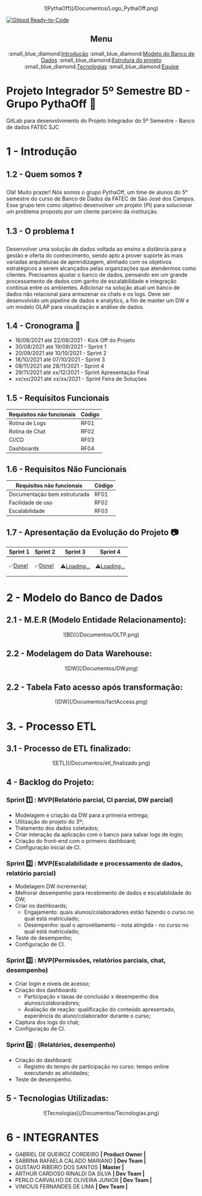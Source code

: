 <div align="center">
      ![PythaOff](/Documentos/Logo_PythaOff.png)
</div>

[![Gitpod Ready-to-Code](https://img.shields.io/badge/Gitpod-Ready--to--Code-blue?logo=gitpod)](https://gitpod.io/#https://gitlab.com/gurst6/pythaoff-ness)


<div align="center">
      <h2>Menu</h2>
      <p>
            :small_blue_diamond:<a href="#introducao">Introdução</a>
            :small_blue_diamond:<a href="#bd">Modelo do Banco de Dados</a>
            :small_blue_diamond:<a href="#estrutura">Estrutura do projeto</a>
            :small_blue_diamond:<a href="#tecnologia">Tecnologias</a>
            :small_blue_diamond:<a href="#equipe">Equipe</a>
      </p>
</div>


# <h1>Projeto Integrador 5º Semestre BD - Grupo PythaOff :no_mobile_phones:</h1>

GitLab para desenvolvimento do Projeto Integrador do 5º Semestre - Banco de dados FATEC SJC


<a name="introducao"></a>
# 1 - Introdução
## 1.2 - Quem somos :question:
Olá! Muito prazer! 
Nós somos o grupo PythaOff, um time de alunos do 5° semestre do curso de Banco de Dados da FATEC de São José dos Campos. Esse grupo tem como objetivo desenvolver um projeto (PI) para solucionar um problema proposto por um cliente parceiro da instituição.

## 1.3 - O problema :exclamation:
Desenvolver uma solução de dados voltada ao ensino a distância para a gestão e oferta do conhecimento, sendo apto a prover suporte às mais 
variadas arquiteturas de aprendizagem, alinhado com os objetivos estratégicos a serem alcançados pelas organizações que atendermos 
como clientes. Precisamos ajustar o banco de dados, pensando em um grande processamento de dados com ganho de escalabilidade e 
integração contínua entre os ambientes. Adicionar na solução atual um banco de dados não relacional para armazenar os chats e os logs. 
Deve ser desenvolvido um pipeline de dados e analytics, a fim de manter um DW e um modelo OLAP para visualização e análise de dados.

## 1.4 - Cronograma :calendar:
* 16/08/2021 até 22/08/2021 - Kick Off do Projeto
* 30/08/2021 até 19/09/2021 - Sprint 1
* 20/09/2021 até 10/10/2021 - Sprint 2
* 18/10/2021 até 07/10/2021 - Sprint 3
* 08/11/2021 até 28/11/2021 - Sprint 4
* 29/11/2021 até xx/12/2021 - Sprint Apresentação Final
* xx/xx/2021 até xx/xx/2021 - Sprint Feira de Soluções

## 1.5 - Requisitos Funcionais

| Requisitos não funcionais             |  Código |                                                                                                                                    
| ----------------------------------|---------|
|Rotina de Logs             |RF01     |
|Rotina de Chat                |RF02     |
|CI/CD        |RF03     | 
|Dashboards        |RF04     | 
## 1.6 - Requisitos Não Funcionais

| Requisitos não funcionais             |  Código |                                                                                                                                    
| ----------------------------------|---------|
|Documentação bem estruturada             |RF01     |
|Facilidade de uso                |RF02     |
|Escalabilidade        |RF03     |

## 1.7 - Apresentação da Evolução do Projeto :camera:
| Sprint 1  | Sprint 2 | Sprint 3 | Sprint 4 |
|--------- |--------- |--------- |--------- |
|<p>:white_check_mark:<a href="#sprint01">Done! </a></p>|<p>:white_check_mark:<a href="#sprint02">Done! </a></p>|<p>:warning:<a href="#sprint03">Loading...</a></p>|<p>:warning:<a href="#sprint04">Loading...</a></p>|

<a name="bd"></a>
# 2 - Modelo do Banco de Dados
## 2.1 - M.E.R (Modelo Entidade Relacionamento):
<div align="center">
      ![BD](/Documentos/OLTP.png)
</div>

## 2.2 - Modelagem do Data Warehouse:
<div align="center">
      ![DW](/Documentos/DW.png)
</div>

## 2.2 - Tabela Fato acesso após transformação:
<div align="center">
      ![DW](/Documentos/factAccess.png)
</div>

<a name="ETL"></a>
# 3. - Processo ETL

## 3.1 - Processo de ETL finalizado:
<div align="center">
      ![ETL](/Documentos/etl_finalizado.png)
</div>

## 4 - Backlog do Projeto:

<a name="sprint01"></a>
### Sprint :one: : MVP(Relatório parcial, CI parcial, DW parcial)
* Modelagem e criação da DW para a primeira entrega;
* Utilização do projeto do 3º;
* Tratamento dos dados coletados;
* Criar interação da aplicação com o banco para salvar logs de login;
* Criação do front-end com o primeiro dashboard;
* Configuração inicial de CI.

<a name="sprint02"></a>
### Sprint :two: : MVP(Escalabilidade e processamento de dados, relatório parcial)
* Modelagem DW incremental;
* Melhorar desempenho para recebimento de dados e escalabilidade do DW;
* Criar os dashboards;
  * Engajamento: quais alunos/colaboradores estão fazendo o curso no qual está matriculado;
  * Desempenho: qual o aproveitamento - nota atingida - no curso no qual está matriculado;
* Teste de desempenho;
* Configuração de CI.

<a name="sprint03"></a>
### Sprint :three: : MVP(Permissões, relatórios parciais, chat, desempenho)
* Criar login e níveis de acesso;
* Criação dos dashboards:
  * Participação x taxas de conclusão x desempenho dos alunos/colaboradores;
  * Avaliação de reação: qualificação do conteúdo apresentado, experiência do aluno/colaborador durante o curso;
* Captura dos logs do chat;
* Configuração de CI.


<a name="sprint04"></a>
### Sprint :four: : (Relatórios, desempenho)
* Criação do dashboard:
  * Registro do tempo de participação no curso: tempo online executando as atividades;
* Teste de desempenho.

<a name="tecnologia"></a>
## 5 - Tecnologias Utilizadas:
<div align="center">
      ![Tecnologias](/Documentos/Tecnologias.png)
</div>


<a name="equipe"></a>
# 6 - INTEGRANTES

 * GABRIEL DE QUEIROZ CORDEIRO **| Product Owner |**
 * SABRINA RAFAELA CALADO MARIANO **| Dev Team |**
 * GUSTAVO RIBEIRO DOS SANTOS **| Master |**
 * ARTHUR CARDOSO RINALDI DA SILVA **| Dev Team |**
 * PERILO CARVALHO DE OLIVEIRA JUNIOR **| Dev Team |**
 * VINICIUS FERNANDES DE LIMA **| Dev Team |**

